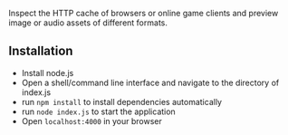 Inspect the HTTP cache of browsers or online game clients and preview image or audio assets of different formats.

## Installation
- Install node.js
- Open a shell/command line interface and navigate to the directory of index.js
- run ```npm install``` to install dependencies automatically
- run ```node index.js``` to start the application
- Open ```localhost:4000``` in your browser
